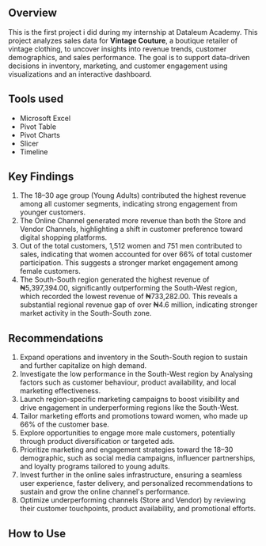 ## Overview 
This is the first project i did during my internship at Dataleum Academy.
This project analyzes sales data for **Vintage Couture**, a boutique retailer of vintage clothing, to uncover insights into revenue trends, customer demographics, and sales performance. The goal is to support data-driven decisions in inventory, marketing, and customer engagement using visualizations and an interactive dashboard.

## Tools used 
- Microsoft Excel
- Pivot Table
- Pivot Charts
- Slicer
- Timeline

  
## Key Findings
1.	The 18–30 age group (Young Adults) contributed the highest revenue among all customer segments, indicating strong engagement from younger customers.
2.	The Online Channel generated more revenue than both the Store and Vendor Channels, highlighting a shift in customer preference toward digital shopping platforms.
3.	Out of the total customers, 1,512 women and 751 men contributed to sales, indicating that women accounted for over 66% of total customer participation. This suggests a stronger market engagement among female customers.
4.	The South-South region generated the highest revenue of ₦5,397,394.00, significantly outperforming the South-West region, which recorded the lowest revenue of ₦733,282.00. This reveals a substantial regional revenue gap of over ₦4.6 million, indicating stronger market activity in the South-South zone.

## Recommendations
1.	 Expand operations and inventory in the South-South region to sustain and further capitalize on high demand.
2.	Investigate the low performance in the South-West region by Analysing factors such as customer behaviour, product availability, and local marketing effectiveness.
3.	Launch region-specific marketing campaigns to boost visibility and drive engagement in underperforming regions like the South-West.
4.	Tailor marketing efforts and promotions toward women, who made up 66% of the customer base.
5.	Explore opportunities to engage more male customers, potentially through product diversification or targeted ads.
6.	Prioritize marketing and engagement strategies toward the 18–30 demographic, such as social media campaigns, influencer partnerships, and loyalty programs tailored to young adults.
7.	Invest further in the online sales infrastructure, ensuring a seamless user experience, faster delivery, and personalized recommendations to sustain and grow the online channel's performance.
8.	Optimize underperforming channels (Store and Vendor) by reviewing their customer touchpoints, product availability, and promotional efforts.

##  How to Use


